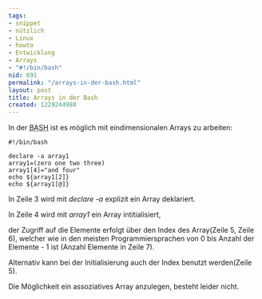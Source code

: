 ```yaml
---
tags:
- snippet
- nützlich
- Linux
- howto
- Entwicklung
- Arrays
- "#!/bin/bash"
nid: 691
permalink: "/arrays-in-der-bash.html"
layout: post
title: Arrays in der Bash
created: 1229244988
---
```

In der <acronym title="Bourne Again SHell">BASH</acronym> ist es möglich mit eindimensionalen Arrays zu arbeiten: 

```
#!/bin/bash 

declare -a array1 
array1=(zero one two three) 
array1[4]="and four" 
echo ${array1[2]} 
echo ${array1[@]} 
```
In Zeile 3 wird mit <i>declare -a</i> explizit ein Array deklariert.

In Zeile 4 wird mit <i>array1</i> ein Array intitialisiert, 

der Zugriff auf die Elemente erfolgt über den Index des Array(Zeile 5, Zeile 6), 
welcher wie in den meisten Programmiersprachen von 0 bis Anzahl der Elemente - 1 ist (Anzahl Elemente in Zeile 7).

Alternativ kann bei der Initialisierung auch der Index benutzt werden(Zeile 5).

Die Möglichkeit ein assoziatives Array anzulegen, besteht leider nicht.
